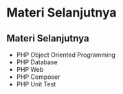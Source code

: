 # Materi Selanjutnya

## Materi Selanjutnya

- PHP Object Oriented Programming
- PHP Database
- PHP Web
- PHP Composer
- PHP Unit Test